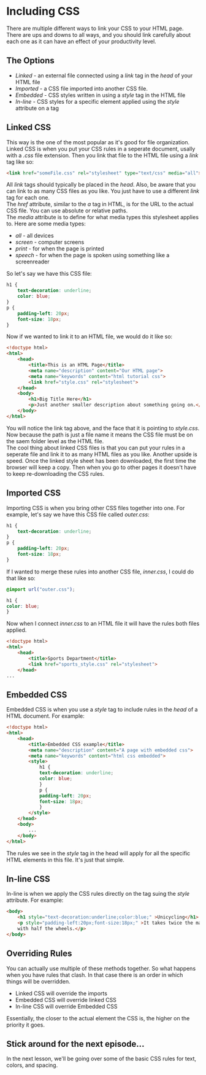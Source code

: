 # Including CSS
There are multiple different ways to link your CSS to your HTML page. There are ups and downs to all ways, and you should link carefully about each one as it can have an effect of your productivity level.

## The Options
* *Linked* - an external file connected using a *link* tag in the *head* of your HTML file
* *Imported* - a CSS file imported into another CSS file.
* *Embedded* - CSS styles written in using a *style* tag in the HTML file
* *In-line* - CSS styles for a specific element applied using the *style* attribute on a tag


## Linked CSS
This way is the one of the most popular as it's good for file organization. Linked CSS is when you put your CSS rules in a seperate document, usally with a *.css* file extension. Then you link that file to the HTML file using a *link* tag like so:
```html
<link href="someFile.css" rel="stylesheet" type="text/css" media="all">
```
All *link* tags should typically be placed in the *head*. Also, be aware that you can link to as many CSS files as you like. You just have to use a different *link* tag for each one.  
The *href* attribute, similar to the *a* tag in HTML, is for the URL to the actual CSS file. You can use absolute or relative paths.  
The *media* attribute is to define for what media types this stylesheet applies to. Here are some media types:
* *all* - all devices
* *screen* - computer screens
* *print* - for when the page is printed
* *speech* - for when the page is spoken using something like a screenreader

So let's say we have this CSS file:
```css
h1 {
    text-decoration: underline;
    color: blue;
}
p {
    padding-left: 20px;
    font-size: 18px;
}
```
Now if we wanted to link it to an HTML file, we would do it like so:  
```html
<!doctype html>
<html>
    <head>
        <title>This is an HTML Page</title>
        <meta name="description" content="Our HTML page">
        <meta name="keywords" content="html tutorial css">
        <link href="style.css" rel="stylesheet">
    </head>
    <body>
        <h1>Big Title Here</h1>
        <p>Just another smaller description about something going on.</p>
    </body>
</html>
```
You will notice the link tag above, and the face that it is pointing to *style.css*. Now because the path is just a file name it means the CSS file must be on the saem folder level as the HTML file.  
The cool thing about linked CSS files is that you can put your rules in a seperate file and link it to as many HTML files as you like. Another upside is speed. Once the linked style sheet has been downloaded, the first time the browser will keep a copy. Then when you go to other pages it doesn't have to keep re-downloading the CSS rules.

## Imported CSS
Importing CSS is when you bring other CSS files together into one. For example, let's say we have this CSS file called *outer.css*:
```css
h1 {
    text-decoration: underline;
}
p {
    padding-left: 20px;
    font-size: 18px;
}
```
If I wanted to merge these rules into another CSS file, *inner.css*, I could do that like so:
```css
@import url("outer.css");

h1 {
color: blue;
}
```
Now when I connect *inner.css* to an HTML file it will have the rules both files applied.
```html
<!doctype html>
<html>
    <head>
        <title>Sports Department</title>
        <link href="sports_style.css" rel="stylesheet">
    </head>
...
```

## Embedded CSS
Embedded CSS is when you use a *style* tag to include rules in the *head* of a HTML document. For example:
```html
<!doctype html>
<html>
    <head>
        <title>Embedded CSS example</title>
        <meta name="description" content="A page with embedded css">
        <meta name="keywords" content="html css embedded">
        <style>
            h1 {
            text-decoration: underline;
            color: blue;
            }
            p {
            padding-left: 20px;
            font-size: 18px;
            }
        </style>
    </head>
    <body>
        ...
    </body>
</html>
```

The rules we see in the *style* tag in the head will apply for all the specific HTML elements in this file. It's just that simple.

## In-line CSS
In-line is when we apply the CSS rules directly on the tag suing the *style* attribute. For example:
```html
<body>
    <h1 style="text-decoration:underline;color:blue;" >Unicycling</h1>
    <p style="padding-left:20px;font-size:18px;" >It takes twice the man to ride
    with half the wheels.</p>
</body>
```

## Overriding Rules
You can actually use multiple of these methods together. So what happens when you have rules that clash. In that case there is an order in which things will be overridden.
* Linked CSS will override the imports
* Embedded CSS will override linked CSS
* In-line CSS will override Embedded CSS

Essentially, the closer to the actual element the CSS is, the higher on the priority it goes.

## Stick around for the next episode...
In the next lesson, we'll be going over some of the basic CSS rules for text, colors, and spacing.
